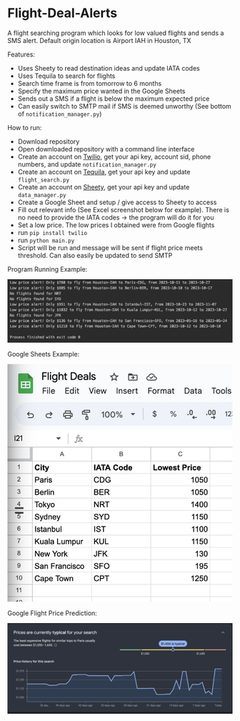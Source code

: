 # Flight-Deal-Alerts

A flight searching program which looks for low valued flights and sends a SMS alert. Default origin 
location is Airport IAH in Houston, TX

Features:
- Uses Sheety to read destination ideas and update IATA codes
- Uses Tequila to search for flights
- Search time frame is from tomorrow to 6 months
- Specify the maximum price wanted in the Google Sheets
- Sends out a SMS if a flight is below the maximum expected price
- Can easily switch to SMTP mail if SMS is deemed unworthy (See bottom of `notification_manager.py`)

How to run:
- Download repository
- Open downloaded repository with a command line interface
- Create an account on [Twilio](https://www.twilio.com/), get your api key, account sid, phone numbers, 
and update `notification_manager.py`
- Create an account on [Tequila](https://partners.kiwi.com/), get your api key and update `flight_search.py`
- Create an account on [Sheety](https://sheety.co/), get your api key and update `data_manager.py`
- Create a Google Sheet and setup / give access to Sheety to access
- Fill out relevant info (See Excel screenshot below for example). There is no need to provide the IATA codes -> 
the program will do it for you
- Set a low price. The low prices I obtained were from Google flights
- run `pip install twilio`
- run `python main.py`
- Script will be run and message will be sent if flight price meets threshold. Can also easily be updated to send SMTP

Program Running Example:

![alt text](https://github.com/J0K3Rn/Flight-Deal-Alerts/blob/main/screenshots/output.png?raw=true) 

Google Sheets Example:

![alt text](https://github.com/J0K3Rn/Flight-Deal-Alerts/blob/main/screenshots/excel_sheet.png?raw=true) 

Google Flight Price Prediction:

![alt text](https://github.com/J0K3Rn/Flight-Deal-Alerts/blob/main/screenshots/google_flights.png?raw=true) 
